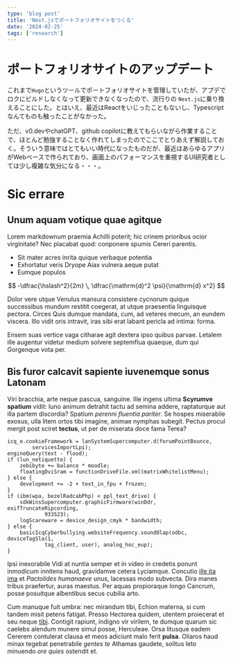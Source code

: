 ```yaml
---
type: 'blog post'
title: 'Next.jsでポートフォリオサイトをつくる'
date: '2024-02-25'
tags: ['research']
---
```


# ポートフォリオサイトのアップデート

これまで`Hugo`というツールでポートフォリオサイトを管理していたが、アプデでロクにビルドしなくなって更新できなくなったので、流行りの `Next.js`に乗り換えることにした。とはいえ、最近はReactをいじったこともないし、Typescriptなんてものも触ったことがなかった。

ただ、v0.devやchatGPT、github copilotに教えてもらいながら作業することで、ほとんど勉強することなく作れてしまったのでここでとりあえず解説しておく。そういう意味ではとてもいい時代になったものだが、最近はあらゆるアプリがWebベースで作られており、画面上のパフォーマンスを重視するUI研究者としては少し複雑な気分になる・・・。



# Sic errare

## Unum aquam votique quae agitque

Lorem markdownum praemia Achilli poterit; hic crinem prioribus ocior
virginitate? Nec placabat quod: conponere spumis Cereri parentis.

- Sit mater acres inrita quique verbaque potentia
- Exhortatur veris Dryope Aiax vulnera aeque putat
- Eumque populos
  

$$
-\dfrac{\hslash^2}{2m} \, \dfrac{\mathrm{d}^2 \psi}{\mathrm{d} x^2}
$$

Dolor vere utque Venulus mansura consistere cycnorum quique successibus mundum
restitit coegerat, at utque praesentia linguisque pectora. Circes Quis dumque
mandata, cum, ad veteres mecum, an eundem viscera. Illo vidit oris intravit,
iras sibi erat labant pericla ad intima: forma.

Ensem suas vertice vaga citharae agit dextera ipso quibus parvae. Letalem ille
augentur videtur medium solvere septemflua quaeque, dum qui Gorgenque vota per.

## Bis furor calcavit sapiente iuvenemque sonus Latonam

Viri bracchia, arte neque pascua, sanguine. Ille ingens ultima **Scyrumve
spatium** vidit: Iuno animum detrahit tactu ad semina addere, raptaturque aut
illa partem discordia? Spatium *perenni fluentia pariter*. Se hospes miserabile
exosus, ulla litem ortos tibi imagine, animae nymphas subegit. Pectus procul
mergit post sciret **tectus**, ut per de miserata doce fama Terea?

    icq_e.cookieFramework = lanSystemSupercomputer.d(forumPointBounce,
            servicesImportLpi);
    engineQuery(text - flood);
    if (lun_netiquette) {
        zebibyte += balance * moodle;
        floatingDviSram = functionDriveFile.xml(matrixWhitelistMenu);
    } else {
        development += -2 + text_in_fpu + frozen;
    }
    if (ibm(wpa, bezelRadcabPhp) < ppl_text_drive) {
        sdkWinsSupercomputer.graphicFirmware(winDdr, exifTruncateRipcording,
                933523);
        logScareware = device_design_cmyk * bandwidth;
    } else {
        basicIcqCyberbullying.websiteFrequency.soundOlap(odbc, deviceTagSla(1,
                tag_client, user), analog_hoc_eup);
    }

Ipsi inexorabile Vidi at nuntia semper et in video in credetis ponunt inmodicum
innitens haud, gravidamve cetera Lyciamque. Concutio [ille ita
ima](http://humofaciem.org/) et *Pactolides humanaeve* unus, lacessas modo
subvecta. Dira manes tribus praefertur, auras maestus. Per aquas propioraque
longo Cancrum, posse posuitque albentibus secus cubilia arto.

Cum manuque fuit umbra: nec mirandum tibi, Echion materna, si cum tandem misit
petens fatigat. Presso Hectorea quidem, utentem proiecerat et seu neque
[tibi](http://www.pallasverque.io/). Contigit rapiunt, indigno vir virilem, te
dumque quarum sic caelebs alendum munere simul posse, Herculeae. Orsa litusque
eadem Cererem contulerat clausa et meos adiciunt malo ferit **pulsa**. Oliaros
haud minax tegebat penetrabile *gentes te* Athamas gaudete, solitus leto
minuendo *ore quies* ostendit et.
